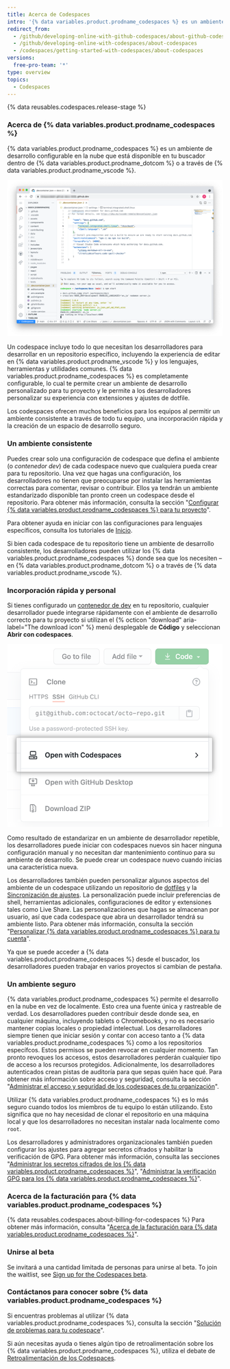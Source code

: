```yaml
---
title: Acerca de Codespaces
intro: '{% data variables.product.prodname_codespaces %} es un ambiente de desarrollo en línea configurable que hospeda {% data variables.product.prodname_dotcom %} y que impulsa {% data variables.product.prodname_vscode %}, el cual te permite desarrollar integralmente desde la nube.'
redirect_from:
  - /github/developing-online-with-github-codespaces/about-github-codespaces
  - /github/developing-online-with-codespaces/about-codespaces
  - /codespaces/getting-started-with-codespaces/about-codespaces
versions:
  free-pro-team: '*'
type: overview
topics:
  - Codespaces
---
```


{% data reusables.codespaces.release-stage %}

### Acerca de {% data variables.product.prodname_codespaces %}

{% data variables.product.prodname_codespaces %} es un ambiente de desarrollo configurable en la nube que está disponible en tu buscador dentro de {% data variables.product.prodname_dotcom %} o a través de {% data variables.product.prodname_vscode %}.

![Un codespace abierto](/assets/images/help/codespaces/codespace-overview.png)

Un codespace incluye todo lo que necesitan los desarrolladores para desarrollar en un repositorio específico, incluyendo la experiencia de editar en {% data variables.product.prodname_vscode %} y los lenguajes, herramientas y utilidades comunes. {% data variables.product.prodname_codespaces %} es completamente configurable, lo cual te permite crear un ambiente de desarrollo personalizado para tu proyecto y le permite a los desarrolladores personalizar su experiencia con extensiones y ajustes de dotfile.

Los codespaces ofrecen muchos beneficios para los equipos al permitir un ambiente consistente a través de todo tu equipo, una incorporación rápida y la creación de un espacio de desarrollo seguro.

### Un ambiente consistente

Puedes crear solo una configuración de codespace que defina el ambiente (o _contenedor dev_) de cada codespace nuevo que cualquiera pueda crear para tu repositorio. Una vez que hagas una configuración, los desarrolladores no tienen que preocuparse por instalar las herramientas correctas para comentar, revisar o contribuir. Ellos ya tendrán un ambiente estandarizado disponible tan pronto creen un codespace desde el repositorio. Para obtener más información, consulta la sección "[Configurar {% data variables.product.prodname_codespaces %} para tu proyecto](/github/developing-online-with-codespaces/configuring-codespaces-for-your-project)".

Para obtener ayuda en iniciar con las configuraciones para lenguajes específicos, consulta los tutoriales de [Inicio](/codespaces/getting-started-with-codespaces).

Si bien cada codespace de tu repositorio tiene un ambiente de desarrollo consistente, los desarrolladores pueden utilizar los {% data variables.product.prodname_codespaces %} donde sea que los necesiten – en {% data variables.product.prodname_dotcom %} o a través de {% data variables.product.prodname_vscode %}.

### Incorporación rápida y personal

Si tienes configurado un [contenedor de dev](/codespaces/setting-up-your-codespace/configuring-codespaces-for-your-project#about-dev-containers) en tu repositorio, cualquier desarrollador puede integrarse rápidamente con el ambiente de desarrollo correcto para tu proyecto si utilizan el {% octicon "download" aria-label="The download icon" %} menú desplegable de **Código** y seleccionan **Abrir con codespaces**.

![Botón de abrir con codespaces](/assets/images/help/codespaces/open-with-codespaces-button.png)

Como resultado de estandarizar en un ambiente de desarrollador repetible, los desarrolladores puede iniciar con codespaces nuevos sin hacer ninguna configuración manual y no necesitan dar mantenimiento contínuo para su ambiente de desarrollo. Se puede crear un codespace nuevo cuando inicias una característica nueva.

Los desarrolladores también pueden personalizar algunos aspectos del ambiente de un codespace utilizando un repositorio de [dotfiles](https://dotfiles.github.io/tutorials/) y la [Sincronización de ajustes](https://code.visualstudio.com/docs/editor/settings-sync). La personalización puede incluir preferencias de shell, herramientas adicionales, configuraciones de editor y extensiones tales como Live Share. Las personalizaciones que hagas se almacenan por usuario, así que cada codespace que abra un desarrollador tendrá su ambiente listo. Para obtener más información, consulta la sección "[Personalizar {% data variables.product.prodname_codespaces %} para tu cuenta](/github/developing-online-with-codespaces/personalizing-codespaces-for-your-account)".

Ya que se puede acceder a {% data variables.product.prodname_codespaces %} desde el buscador, los desarrolladores pueden trabajar en varios proyectos si cambian de pestaña.

### Un ambiente seguro

{% data variables.product.prodname_codespaces %} permite el desarrollo en la nube en vez de localmente. Esto crea una fuente única y rastreable de verdad. Los desarrolladores pueden contribuir desde donde sea, en cualquier máquina, incluyendo tablets o Chromebooks, y no es necesario mantener copias locales o propiedad intelectual. Los desarrolladores siempre tienen que iniciar sesión y contar con acceso tanto a {% data variables.product.prodname_codespaces %} como a los repositorios específcos. Estos permisos se pueden revocar en cualquier momento. Tan pronto revoques los accesos, estos desarrolladores perderán cualquier tipo de acceso a los recursos protegidos. Adicionalmente, los desarrolladores autenticados crean pistas de auditoría para que sepas quién hace qué. Para obtener más información sobre acceso y seguridad, consulta la sección "[Administrar el acceso y seguridad de los codespaces de tu organización](/codespaces/managing-codespaces-for-your-organization/managing-access-and-security-for-your-organizations-codespaces)".

Utilizar {% data variables.product.prodname_codespaces %} es lo más seguro cuando todos los miembros de tu equipo lo están utilizando. Esto significa que no hay necesidad de clonar el repositorio en una máquina local y que los desarrolladores no necesitan instalar nada localmente como `root`.

Los desarrolladores y administradores organizacionales también pueden configurar los ajustes para agregar secretos cifrados y habilitar la verificación de GPG. Para obtener más información, consulta las secciones "[Administrar los secretos cifrados de los {% data variables.product.prodname_codespaces %}](/github/developing-online-with-codespaces/managing-encrypted-secrets-for-codespaces)", "[Administrar la verificación GPG para los {% data variables.product.prodname_codespaces %}](/github/developing-online-with-codespaces/managing-gpg-verification-for-codespaces)".

### Acerca de la facturación para {% data variables.product.prodname_codespaces %}

{% data reusables.codespaces.about-billing-for-codespaces %} Para obtener más información, consulta "[Acerca de la facturación para {% data variables.product.prodname_codespaces %}](/github/developing-online-with-codespaces/about-billing-for-codespaces)".

### Unirse al beta

Se invitará a una cantidad limitada de personas para unirse al beta. To join the waitlist, see [Sign up for the Codespaces beta](https://github.com/features/codespaces/signup).

### Contáctanos para conocer sobre {% data variables.product.prodname_codespaces %}

Si encuentras problemas al utilizar {% data variables.product.prodname_codespaces %}, consulta la sección "[Solución de problemas para tu codespace](/github/developing-online-with-codespaces/troubleshooting-your-codespace)".

Si aún necesitas ayuda o tienes algún tipo de retroalimentación sobre los {% data variables.product.prodname_codespaces %}, utiliza el debate de [Retroalimentación de los Codespaces](https://github.com/github/feedback/discussions/categories/codespaces-feedback).
